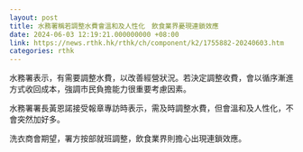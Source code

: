 ```yaml
---
layout: post
title: 水務署稱若調整水費會溫和及人性化　飲食業界憂現連鎖效應
date: 2024-06-03 12:19:21.000000000 +08:00
link: https://news.rthk.hk/rthk/ch/component/k2/1755882-20240603.htm
categories: rthk
---
```


水務署表示，有需要調整水費，以改善經營狀況。若決定調整收費，會以循序漸進方式收回成本，強調市民負擔能力很重要考慮因素。

水務署署長黃恩諾接受報章專訪時表示，需及時調整水費，但會溫和及人性化，不會突然加好多。

洗衣商會期望，署方按部就班調整，飲食業界則擔心出現連鎖效應。
